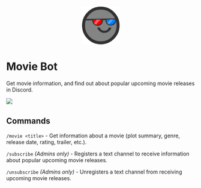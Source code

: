 <p align="center">
  <img src="./avatar.png" width="100" title="hover text" alt="movie bot avatar">
</p>

# Movie Bot
Get movie information, and find out about popular upcoming movie releases in Discord.

<a href="https://codecov.io/gh/brandoncardoso/movie-bot">
  <img src="https://codecov.io/gh/brandoncardoso/movie-bot/graph/badge.svg?token=49M5WBOWF5"/>
</a>

## Commands
`/movie <title>` - Get information about a movie (plot summary, genre, release date, rating, trailer, etc.).

`/subscribe` _(Admins only)_ - Registers a text channel to receive information about popular upcoming movie releases.

`/unsubscribe` _(Admins only)_ - Unregisters a text channel from receiving upcoming movie releases.
